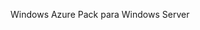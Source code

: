 <Token xmlns:xlink="http://www.w3.org/1999/xlink">Windows Azure Pack para Windows Server</Token>

<!--HONumber=Jul16_HO3-->



